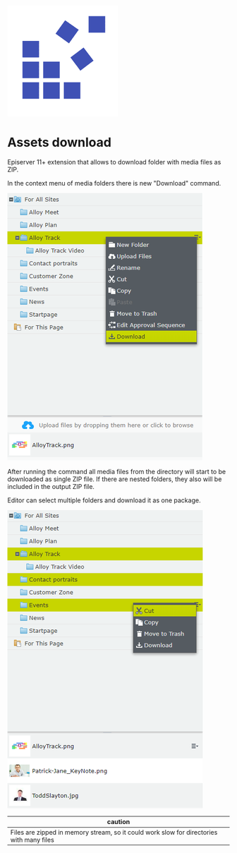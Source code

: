 ![Advanced CMS](assets/logo.png "Advanced CMS")

# Assets download

Episerver 11+ extension that allows to download folder with media files as ZIP.

In the context menu of media folders there is new "Download" command.

![Assets download command](assets/documentation/assets_download.png "Assets download")

After running the command all media files from the directory will start to be downloaded as single ZIP file.
If there are nested folders, they also will be included in the output ZIP file.

Editor can select multiple folders and download it as one package.

![Assets download multi select](assets/documentation/assets_download_multi_select.png "Preview unpublished content")


**caution** | 
------------ | 
Files are zipped in memory stream, so it could work slow for directories with many files | 
